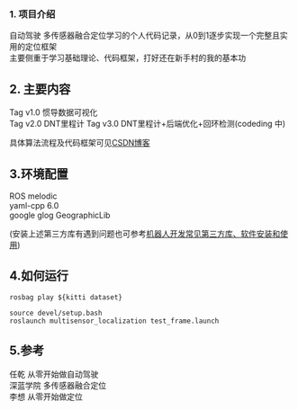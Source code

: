 ### 1. 项目介绍
自动驾驶 多传感器融合定位学习的个人代码记录，从0到1逐步实现一个完整且实用的定位框架  
主要侧重于学习基础理论、代码框架，打好还在新手村的我的基本功

## 2. 主要内容

Tag v1.0 惯导数据可视化   
Tag v2.0 DNT里程计
Tag v3.0 DNT里程计+后端优化+回环检测(codeding 中)

具体算法流程及代码框架可见[CSDN博客](https://blog.csdn.net/weixin_37684239/article/details/126571774?spm=1001.2014.3001.5502)

## 3.环境配置
ROS melodic  
yaml-cpp 6.0  
google glog
GeographicLib  

(安装上述第三方库有遇到问题也可参考[机器人开发常见第三方库、软件安装和使用](https://blog.csdn.net/weixin_37684239/article/details/126568335?spm=1001.2014.3001.5501))

## 4.如何运行
```
rosbag play ${kitti dataset}
```
  ```shell
 source devel/setup.bash
 roslaunch multisensor_localization test_frame.launch
  ```

## 5.参考
任乾 从零开始做自动驾驶    
深蓝学院 多传感器融合定位  
李想 从零开始做定位  
